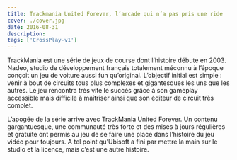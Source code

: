 ```yaml
---
title: Trackmania United Forever, l’arcade qui n’a pas pris une ride
cover: ./cover.jpg
date: 2016-08-31
description:
tags: ['CrossPlay-v1']
---
```


TrackMania est une série de jeux de course dont l’histoire débute en 2003. Nadeo, studio de développement français totalement méconnu à l’époque conçoit un jeu de voiture aussi fun qu’original. L’objectif initial est simple : venir à bout de circuits tous plus complexes et gigantesques les uns que les autres. Le jeu rencontra très vite le succès grâce à son gameplay accessible mais difficile à maîtriser ainsi que son éditeur de circuit très complet.

L’apogée de la série arrive avec TrackMania United Forever. Un contenu gargantuesque, une communauté très forte et des mises à jours régulières et gratuite ont permis au jeu de se faire une place dans l’histoire du jeu vidéo pour toujours. A tel point qu’Ubisoft a fini par mettre la main sur le studio et la licence, mais c’est une autre histoire.

